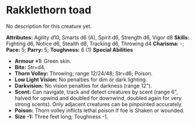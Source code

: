 # Rakklethorn toad

No description for this creature yet.

**Attributes:** Agility d10, Smarts d6 (A), Spirit d6, Strength d6,
Vigor d8
**Skills:** Fighting d6, Notice d6, Stealth d8, Tracking d6, Throwing
d4
**Charisma:** -; **Pace:** 5; **Parry:** 5; **Toughness:** 6 (1)
**Special Abilities**

- **Armour +1:** Green skin.
- **Bite:** Str+d4.
- **Thorn Volley:** Throwing; range 12/24/48; Str+d6; Poison.
- **Low Light Vision:** No penalties for dim or dark lighting.
- **Darkvision:** No vision penalties for darkness (range 12").
- **Scent:** Can navigate, track and detect creatures by scent (range
6", halved for upwind and doubled for downwind, doubled again for very
strong scents). Only adjacent creatures can be pinpointed accurately.
- **Poison:** Thorn volley inflicts lethal poison if foe is Shaken or
wounded.
- **Size -1:** Three feet long; Toughness -1.
